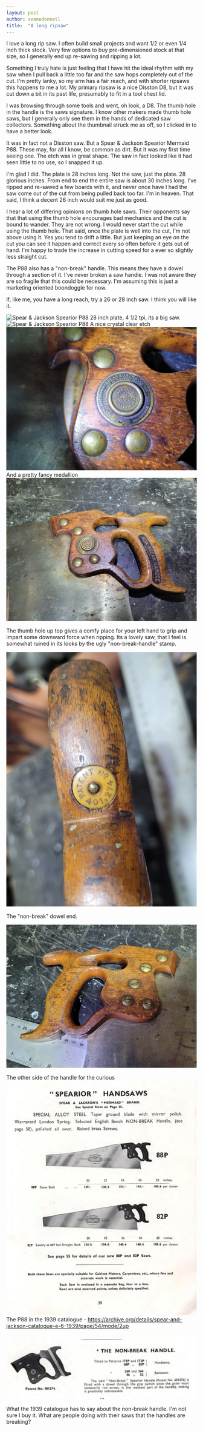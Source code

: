 ```yaml
---
layout: post
author: seanodonnell
title:  "A long ripsaw"
---
```


I love a long rip saw. I often build small projects and want 1/2 or even 1/4 inch thick stock. Very few options to buy pre-dimensioned stock at that size, so I generally end up re-sawing and ripping a lot. 

Something I truly hate is just feeling that I have hit the ideal rhythm with my saw when I pull back a little too far and the saw hops completely out of the cut. I'm pretty lanky, so my arm has a fair reach, and with shorter ripsaws this happens to me a lot. My primary ripsaw is a nice Disston D8, but it was cut down a bit in its past life, presumably to fit in a tool chest lid.

I was browsing through some tools and went, oh look, a D8. The thumb hole in the handle is the saws signature. I know other makers made thumb hole saws, but I generally only see them in the hands of dedicated saw collectors. Something about the thumbnail struck me as off, so I clicked in to have a better look.

It was in fact not a Disston saw. But a Spear & Jackson Spearior Mermaid P88. These may, for all I know, be common as dirt. But it was my first time seeing one. The etch was in great shape. The saw in fact looked like it had seen little to no use, so I snapped it up.

I'm glad I did. The plate is 28 inches long. Not the saw, just the plate. 28 glorious inches. From end to end the entire saw is about 30 inches long. I've ripped and re-sawed a few boards with it, and never once have I had the saw come out of the cut from being pulled back too far. I'm in heaven. That said, I think a decent 26 inch would suit me just as good.

I hear a lot of differing opinions on thumb hole saws. Their opponents say that that using the thumb hole encourages bad mechanics and the cut is bound to wander. They are not wrong. I would never start the cut while using the thumb hole. That said, once the plate is well into the cut, I'm not above using it. Yes you tend to drift a little. But just keeping an eye on the cut you can see it happen and correct every so often before it gets out of hand. I'm happy to trade the increase in cutting speed for a ever so slightly less straight cut.

The P88 also has a "non-break" handle. This means they have a dowel through a section of it. I've never broken a saw handle. I was not aware they are so fragile that this could be necessary. I'm assuming this is just a marketing oriented boondoggle for now.

If, like me, you have a long reach, try a 26 or 28 inch saw. I think you will like it.   



![Spear & Jackson Spearior P88](/assets/images/p88/2.jpg)
28 inch plate, 4 1/2 tpi, its a big saw.
![Spear & Jackson Spearior P88](/assets/images/p88/3.jpg)
A nice crystal clear etch
![Spear & Jackson Spearior P88](/assets/images/p88/4.jpg)
And a pretty fancy medallion
![Spear & Jackson Spearior P88](/assets/images/p88/5.jpg)

The thumb hole up top gives a comfy place for your left hand to grip and impart some downward force when ripping. Its a lovely saw, that I feel is somewhat ruined in its looks by the ugly "non-break-handle" stamp.

![Spear & Jackson Spearior P88](/assets/images/p88/7.jpg)

The "non-break" dowel end.

![Spear & Jackson Spearior P88](/assets/images/p88/8.jpg)

The other side of the handle for the curious
![Spear & Jackson Spearior P88](/assets/images/p88/9.png)
The P88 in the 1939 catalogue - https://archive.org/details/spear-and-jackson-catalogue-e-6-1939/page/54/mode/2up

![Spear & Jackson Spearior P88](/assets/images/p88/10.png)

What the 1939 catalogue has to say about the non-break handle. I'm not sure I buy it. What are people doing with their saws that the handles are breaking?

